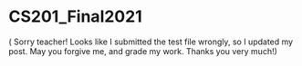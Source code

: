 # CS201_Final2021
 
( Sorry teacher! Looks like I submitted the test file wrongly, so I updated my post. May you forgive me, and grade my work. Thanks you very much!)
